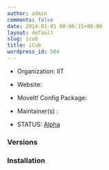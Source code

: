 ```yaml
---
author: admin
comments: false
date: 2014-01-01 00:06:15+00:00
layout: default
slug: icub
title: iCub
wordpress_id: 584
---
```



	
  * Organization: IIT

	
  * Website:

	
  * MoveIt! Config Package:

	
  * Maintainer(s) :

	
  * STATUS: [Alpha](/about/moveit-status/#legend)




### Versions








### Installation






